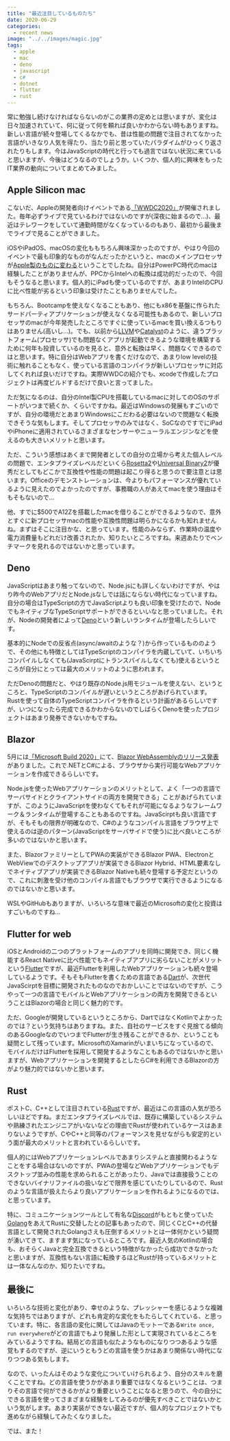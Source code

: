 ```yaml
---
title: "最近注目しているものたち"
date: 2020-06-29
categories: 
  - recent news
image: "../../images/magic.jpg"
tags:
  - apple
  - mac
  - deno
  - javascript
  - c#
  - dotnet
  - flutter
  - rust
---
```


常に勉強し続けなければならないのがこの業界の定めとは思いますが、変化は日々加速されていて、何に従って何を頼れば良いかわからない時もありますね。新しい言語が続々登場してくるなかでも、昔は性能の問題で注目されてなかった言語がいきなり人気を得たり、当たり前と思っていたパラダイムがひっくり返されたりもします。今はJavaScriptの時代と行っても過言ではない状況に来ていると思いますが、今後はどうなるのでしょうか。いくつか、個人的に興味をもったIT業界の動向についてまとめてみました。

## Apple Silicon mac

こないだ、Appleの開発者向けイベントである[「WWDC2020」](https://developer.apple.com/videos/play/wwdc2020/101)が開催されました。毎年必ずライブで見ているわけではないのですが(深夜に始まるので…)、最近はテレワークをしていて通勤時間がなくなっているのもあり、最初から最後までライブで見ることができました。

iOSやiPadOS、macOSの変化ももちろん興味深かったのですが、やはり今回のイベントで最も印象的なものがなんだったかというと、macのメインプロセッサが[Apple製のものに変わる](https://www.apple.com/newsroom/2020/06/apple-announces-mac-transition-to-apple-silicon)ということでしたね。自分はPowerPC時代のmacは経験したことがありませんが、PPCからIntelへの転換は成功的だったので、今回もそうなると思います。個人的にiPadも使っているのですが、あまりIntelのCPUに比べ性能が劣るという印象は受けたこともありませんでした。

もちろん、Bootcampを使えなくなることもあり、他にもx86を基盤に作られたサードパーティアプリケーションが使えなくなる可能性もあるので、新しいプロセッサのmacが今年発売したところですぐに使っているmacを買い換えるつもりはありません(高いし…)。でも、以前から[LLVM](https://llvm.org)や[Catalyst](https://developer.apple.com/mac-catalyst)のように、違うプラットフォーム(プロセッサ)でも問題なくアプリが起動できるような環境を構築するために何年も投資しているのを見ると、意外と転換は早く、問題なくできるのではと思います。特に自分はWebアプリを書くだけなので、あまりlow levelの技術に触れることもなく、使っている言語のコンパイラが新しいプロセッサに対応してくれれば良いだけですね。実際WWDCの紹介でも、xcodeで作成したプロジェクトは再度ビルドするだけで良いと言ってました。

ただ気になるのは、自分のIntel製CPUを搭載しているmacに対してのOSのサポートがいつまで続くか、くらいですかね。最近はWindowsの発展もすごいのですが、自分の環境だとあまりWindowsにこだわる必要はないので問題なく転換できそうな気もします。そしてプロセッサのみではなく、SoCなのですでにiPadやiPhoneに適用されているさまざまなセンサーやニューラルエンジンなどを使えるのも大きいメリットと思います。

ただ、こういう感想はあくまで開発者としての自分の立場から考えた個人レベルの問題で、エンタプライズレベルだといくら[Rosetta2](https://www.apple.com/newsroom/2020/06/apple-announces-mac-transition-to-apple-silicon)や[Universal Binary2](https://developer.apple.com/documentation/xcode/building_a_universal_macos_binary)が優秀だとしてもどこかで互換性や性能の問題は起こり得ると思うので要注意とは思います。Officeのデモンストレーションは、今よりもパフォーマンスが優れているように見えたのでよかったのですが、事務職の人があえてmacを使う理由はそもそもないので…

他、すでに$500でA12Zを搭載したmacを借りることができるようなので、意外とすぐに新プロセッサmacの性能や互換性問題は明らかになるかも知れませんね。まずはそこに注目かな、と思っています。性能のみならず、作業時の温度や電力消費量もどれだけ改善されたか、知りたいところですね。来週あたりでベンチマークを見れるのではないかと思っています。

## Deno

JavaScriptはあまり触ってないので、Node.jsにも詳しくないわけですが、やはり昨今のWebアプリだとNode.jsなしでは話にならない時代になっていますね。自分の場合はTypeScriptの方でJavaScriptよりも良い印象を受けたので、NodeでもネイティブなTypeScriptサポートができるといいなと思っていました。それが、Nodeの開発者によって[Deno](https://deno.land)という新しいランタイムが登場したらしいです。

基本的にNodeでの反省点(async/awaitのような？)から作っているもののようで、その他にも特徴としてはTypeScriptのコンパイラを内蔵していて、いちいちコンパイルしなくても(JavaScirptにトランスパイルしなくても)使えるというところが自分にとっては最大のメリットのように思われます。

ただDenoの問題だと、やはり既存のNode.js用モジュールを使えない、というところと、TypeScriptのコンパイルが遅いというところがあげられています。Rustを使って自体のTypeScriptコンパイラを作るという計画があるらしいですが、いつになったら完成できるかわからないのでしばらくDenoを使ったプロジェクトはあまり発券できないかもですね。

## Blazor

5月には[「Microsoft Build 2020」](https://news.microsoft.com/build2020)にて、[Blazor WebAssemblyのリリース発表](https://devblogs.microsoft.com/aspnet/blazor-webassembly-3-2-0-now-available)がありました。これで.NETとC#による、ブラウザから実行可能なWebアプリケーションを作成できるらしいです。

Node.jsを使ったWebアプリケーションのメリットとして、よく「一つの言語でサーバサイドとクライアントサイドの両方を開発できる」ことがあげられていますが、このようにJavaScriptを使わなくてもそれが可能になるようなフレームワーク＆ランタイムが登場することもあるのですね。JavaScirptも良い言語ですが、そもそもの限界が明確なので、C#のようなコンパイル言語をブラウザ上で使えるのは逆のパターン(JavaScriptをサーバサイドで使う)に比べ良いところが多いのではないかと思います。

また、BlazorファミリーとしてPWAの実装ができるBlazor PWA、ElectronとWebViewでのデスクトップアプリが実装できるBlazor Hybrid、HTML要素なしでネイティブアプリが実装できるBlazor Nativeも続々登場する予定だというので、これに刺激を受け他のコンパイル言語でもブラウザで実行できるようになるのではないかと思います。

WSLやGitHubもありますが、いろいろな意味で最近のMicrosoftの変化と投資はすごいものですね…

## Flutter for web

iOSとAndroidの二つのプラットフォームのアプリを同時に開発でき、同じく機能するReact Nativeに比べ性能でもネイティブアプリに劣らないことがメリットという[Flutter](https://flutter.dev)ですが、最近Flutterを利用したWebアプリケーションも続々登場しているようです。そもそもFlutterを書くための言語である[Dart](https://dart.dev)が、次世代JavaScirptを目標に開発されたものなのでおかしいことではないのですが、こうやって一つの言語でモバイルとWebアプリケーションの両方を開発できるということはBlazorの場合と同じく魅力的です。

ただ、Googleが開発しているというところから、DartではなくKotlinでよかったのでは？という気持ちはありますね。また、自社のサービスをすぐ見捨てる傾向のあるGoogleなのでいつまでFlutterが生き残ることができるか、ということも疑問として残っています。MicrosoftのXamarinがいまいちになっているので、モバイルだけはFlutterを採用して開発するようなこともあるのではないかと思いますが、Webアプリケーションを開発するとしたらC#を利用できるBlazorの方がより魅力的ではないかと思います。

## Rust

ポストC、C++として注目されている[Rust](https://www.rust-lang.org)ですが、最近はこの言語の人気が恐ろしいほどですね。まだエンタプライズレベルでは、既存に構築しているシステムや熟練されたエンジニアがいないなどの理由でRustが使われているケースはあまりないようですが、CやC++と同等のパフォーマンスを見せながらも安定的という面が最大のメリットと言われているらしいです。

個人的にはWebアプリケーションレベルであまりシステムと直接関わるようなことをする場合はないのですが、PWAの登場などWebアプリケーションでもデスクトップ並みの性能を求められることがあったり、Javaでは直接扱うことのできないバイナリファイルの扱いなどで限界を感じていたりしているので、Rustのような言語が扱えたらより良いアプリケーションを作れるようになるのでは、と思っています。

特に、コミュニケーションツールとして有名な[Discord](https://discord.com)がもともと使っていた[Golang](https://golang.org)をあえてRustに交替したとの記事もあったので、同じくCとC++の代替言語として開発されたGolangさえも圧倒するメリットとは一体何かという疑問が湧いてきて、ますます気になっているところです。最近人気のKotlinの場合も、おそらくJavaと完全互換できるという特徴がなかったら成功できなかったと思いますが、互換性もない言語に転換するほどRustが持っているメリットとは一体なんなのか、知りたいですね。

## 最後に

いろいろな技術と変化があり、幸せのような、プレッシャーを感じるような複雑な気持ちではありますが、どれも肯定的な変化をもたらしてくれている、と思っています。特に、各言語の変化に関してはJavaのモットーである`Write once, run everywhere`がどの言語でもより発展した形として実現されているところをみているようですね。結局どの言語も似たようなものになりつつあるような感覚もするのですが、逆にいうともうどの言語を使うかはあまり関係ない時代になりつつある気もします。

なので、いったんはそのような変化についていけられるよう、自分のスキルを磨くことですね。どの言語を使うかがあまり重要ではなくなるということは、つまりその言語で何ができるかがより重要ということになると思うので、今の自分にできる言語を使ってさまざまな経験をしてみるのが優先すべきことではないかという気がします。あまり実装ができない最近ですが、個人的なプロジェクトでも進めながら経験してみたくなりました。

では、また！
